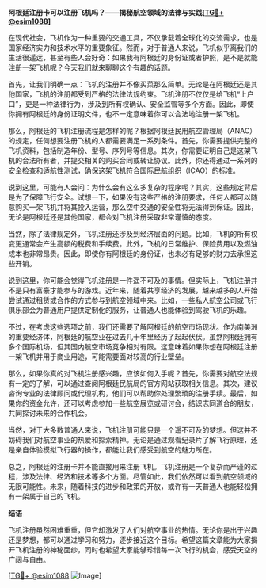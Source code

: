 **阿根廷注册卡可以注册飞机吗？——揭秘航空领域的法律与实践[[TG💪+ @esim1088](https://t.me/s/esim1088)]**

在现代社会，飞机作为一种重要的交通工具，不仅承载着全球化的交流需求，也是国家经济实力和技术水平的重要象征。然而，对于普通人来说，飞机似乎离我们的生活很遥远，甚至有些人会好奇：如果我有阿根廷的身份证或者护照，是不是就能注册一架飞机呢？今天我们就来聊聊这个有趣的话题。

首先，让我们明确一点：飞机的注册并不像买菜那么简单。无论是在阿根廷还是其他国家，飞机的注册都受到严格的法律法规约束。飞机注册不仅仅是给飞机“上户口”，更是一种法律行为，涉及到所有权确认、安全监管等多个方面。因此，即使你拥有阿根廷的身份证明文件，也不一定意味着你可以合法地注册一架飞机。

那么，阿根廷的飞机注册流程是怎样的呢？根据阿根廷民用航空管理局（ANAC）的规定，任何想要注册飞机的人都需要满足一系列条件。首先，你需要提供完整的飞机资料，包括制造年份、型号、序列号等信息。其次，你需要证明自己是这架飞机的合法所有者，并提交相关的购买合同或转让协议。此外，你还得通过一系列的安全检查和适航性测试，确保这架飞机符合国际民航组织（ICAO）的标准。

说到这里，可能有人会问：为什么会有这么多复杂的程序呢？其实，这些规定背后是为了保障飞行安全。试想一下，如果没有这些严格的注册要求，任何人都可以随意购买一架飞机并将其投入运营，那么空中交通的安全性将无法得到保证。因此，无论是阿根廷还是其他国家，都会对飞机注册采取非常谨慎的态度。

当然，除了法律规定外，飞机注册还涉及到经济层面的问题。比如，飞机的所有权变更通常会产生高额的税费和手续费。此外，飞机的日常维护、保险费用以及燃油成本也非常昂贵。因此，即使你有阿根廷的身份证，也未必有足够的财力去承担这些开销。

说到这里，你可能会觉得飞机注册是一件遥不可及的事情。但实际上，飞机注册并不是只有富豪才能参与的游戏。近年来，随着共享经济的发展，越来越多的人开始尝试通过租赁或合作的方式参与到航空领域中来。比如，一些私人航空公司或飞行俱乐部会为普通用户提供定制化的服务，让普通人也能体验到驾驶飞机的乐趣。

不过，在考虑这些选项之前，我们还需要了解阿根廷的航空市场现状。作为南美洲的重要经济体，阿根廷的航空业在过去几十年里经历了起起伏伏。虽然阿根廷拥有多个国际机场，但其国内航空市场竞争相对有限。这意味着如果你想在阿根廷注册一架飞机并用于商业用途，可能需要面对较高的行业壁垒。

那么，如果你真的对飞机注册感兴趣，应该如何入手呢？首先，你需要对航空法规有一定的了解，可以通过查阅阿根廷民航局的官方网站获取相关信息。其次，建议咨询专业的法律顾问或代理机构，他们可以帮助你处理繁琐的注册手续。最后，如果你的资金允许，还可以考虑参加一些航空展览或研讨会，结识志同道合的朋友，共同探讨未来的合作机会。

当然，对于大多数普通人来说，飞机注册可能只是一个遥不可及的梦想。但这并不妨碍我们对航空事业的热爱和探索精神。无论是通过观看纪录片了解飞行原理，还是亲自体验模拟飞行器的操作，都能让我们感受到航空的魅力所在。

总之，阿根廷的注册卡并不能直接用来注册飞机。飞机注册是一个复杂而严谨的过程，涉及法律、经济和技术等多个方面。尽管如此，我们依然可以看到航空领域的无限可能性。未来，随着科技的进步和政策的开放，或许有一天普通人也能轻松拥有一架属于自己的飞机。

**结语**

飞机注册虽然困难重重，但它却激发了人们对航空事业的热情。无论你是出于兴趣还是梦想，都可以通过学习和努力，逐步接近这个目标。希望这篇文章能为大家揭开飞机注册的神秘面纱，同时也希望大家能够珍惜每一次飞行的机会，感受天空的广阔与自由。

[[TG💪+ @esim1088](https://t.me/s/esim1088) ![Image](https://i.postimg.cc/4NQfJmqS/Snipaste-2025-05-13-00-14-12.png)]